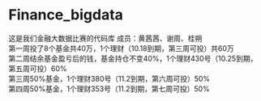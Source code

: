 # Finance_bigdata
这是我们金融大数据比赛的代码库
成员：黄茜茜、谢周、桂朔  
第一周投了8个基金共40万，1个理财（10.18到期，第三周可投）共60万  
第二周结余基金盈亏后的钱，基金持仓不变40%，1个理财430号（10.25到期，第五周可投）60%  
第三周50%基金，1个理财380号（11.2到期，第六周可投）50%  
第四周50%基金，1个理财353号（11.2到期，第七周可投）50%
